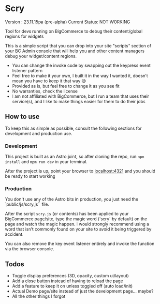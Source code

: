 # Scry

Version : 23.11.15pa (pre-alpha)
Current Status: NOT WORKING

Tool for devs running on BigCommerce to debug their content/global regions for widgets

This is a simple script that you can drop into your site "scripts" section of your BC Admin console that will help you and other content managers
debug your widget/content regions.

- You can change the invoke code by swapping out the keypress event listener pattern
- Feel free to make it your own, I built it in the way I wanted it, doesn't mean you have to keep it that way 😉
- Provided as is, but feel free to change it as you see fit
- No warranties, check the license
- I am not affiliated with BigCommerce, but I run a team that uses their service(s), and I like to make things easier for them to do their jobs

## How to use

To keep this as simple as possible, consult the following sections for development and production use.

### Development

This project is built as an Astro joint, so after cloning the repo, run `npm install` and `npm run dev` in your terminal.

After the project is up, point your browser to [localhost:4321](http://localhost:4321) and you should be ready to start working

### Production

You don't use any of the Astro bits in production, you just need the `public/js/scry.js`` file.

After the script `scry.js` (or contents) has been applied to your BigCommerce page/site, type the magic word ('scry' by default) on the page and watch the magic happen. I would strongly recommend using a word that isn't commonly found on your site to avoid it being triggered by accident.

You can also remove the key event listener entirely and invoke the function via the browser console.

## Todos

- Toggle display preferences (3D, opacity, custom ui/layout)
- Add a close button instead of having to reload the page
- Add a feature to keep it on unless toggled off (auto load/init)
- Actual Demo page/site instead of just the development page... maybe?
- All the other things I forgot
